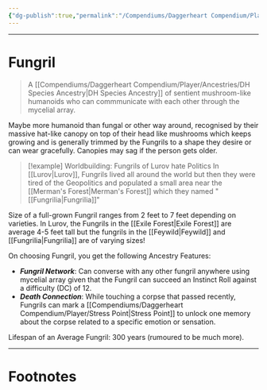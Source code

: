 ```yaml
---
{"dg-publish":true,"permalink":"/Compendiums/Daggerheart Compendium/Player/Ancestries/Fungril (DH)/","tags":["TTRPG"]}
---
```



---
# Fungril
> A [[Compendiums/Daggerheart Compendium/Player/Ancestries/DH Species Ancestry\|DH Species Ancestry]] of sentient mushroom-like humanoids who can commmunicate with each other through the mycelial array.

Maybe more humanoid than fungal or other way around, recognised by their massive hat-like canopy on top of their head like mushrooms which keeps growing and is generally trimmed by the Fungrils to a shape they desire or can wear gracefully. Canopies may sag if the person gets older.

> [!example] Worldbuilding: Fungrils of Lurov hate Politics
> In [[Lurov\|Lurov]], Fungrils lived all around the world but then they were tired of the Geopolitics and populated a small area near the [[Merman's Forest\|Merman's Forest]] which they named "[[Fungrilia\|Fungrilia]]"

Size of a full-grown Fungril ranges from 2 feet to 7 feet  depending on varieties. In Lurov, the Fungrils in the [[Exile Forest\|Exile Forest]] are average 4-5 feet tall but the fungrils in the [[Feywild\|Feywild]] and [[Fungrilia\|Fungrilia]] are of varying sizes!

On choosing Fungril, you get the following Ancestry Features:
- ***Fungril Network***: Can converse with any other fungril anywhere using mycelial array given that the Fungril can succeed an Instinct Roll against a difficulty (DC) of 12.
- ***Death Connection***: While touching a corpse that passed recently, Fungrils can mark a [[Compendiums/Daggerheart Compendium/Player/Stress Point\|Stress Point]] to unlock one memory about the corpse related to a specific emotion or sensation.

Lifespan of an Average Fungril: 300 years (rumoured to be much more).

---
# Footnotes